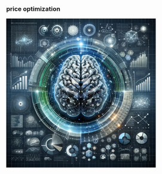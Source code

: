 ### price optimization


<img src="revenue_max.webp" alt="price-revenue" width="400">

```python

```
